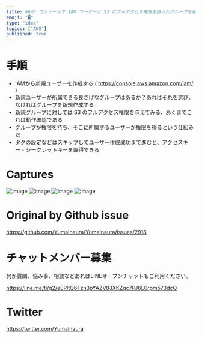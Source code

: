 ```yaml
---
title: #AWS コンソールで IAM ユーザーと S3 にフルアクセス権限を持ったグループを新規作成してアクセスキーとシークレットキーを得る例 
emoji: "🖥"
type: "idea"
topics: ["AWS"]
published: true
---
```


# 手順

- IAMから新規ユーザーを作成する ( https://console.aws.amazon.com/iam/ )
- 新規ユーザーが所属できる良さげなグループはあるか？あればそれを選び、なければグループを新規作成する
- 新規グループに対しては S3 のフルアクセス権限を与えてみる、あくまでこれは動作確認である
- グループが権限を持ち、そこに所属するユーザーが権限を得るという仕組みだ
- タグの設定などはスキップしてユーザー作成成功まで進むと、アクセスキー・シークレットキーを取得できる


# Captures

![image](https://user-images.githubusercontent.com/13635059/71774814-baa3b400-2fb8-11ea-860f-2bd9a8552dd0.png)
![image](https://user-images.githubusercontent.com/13635059/71774815-becfd180-2fb8-11ea-8ad1-c55261d08896.png)
![image](https://user-images.githubusercontent.com/13635059/71774816-c1cac200-2fb8-11ea-834d-c6ad988ad023.png)
![image](https://user-images.githubusercontent.com/13635059/71774818-c4c5b280-2fb8-11ea-9a9e-1a484352963e.png)


# Original by Github issue

https://github.com/YumaInaura/YumaInaura/issues/2918








<!-- Update From Qiita API -->

# チャットメンバー募集


何か質問、悩み事、相談などあればLINEオープンチャットもご利用ください。

https://line.me/ti/g2/eEPltQ6Tzh3pYAZV8JXKZqc7PJ6L0rpm573dcQ





# Twitter


https://twitter.com/YumaInaura


<!-- Update From Qiita API -->



